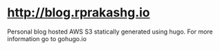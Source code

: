 # http://blog.rprakashg.io
Personal blog hosted AWS S3 statically generated using hugo. For more information go to gohugo.io
